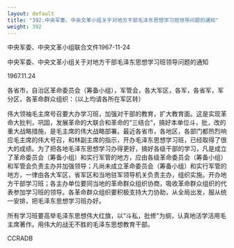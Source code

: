 ```yaml
---
layout: default
title: "392.中央军委、中央文革小组关于对地方干部毛泽东思想学习班领导问题的通知"
weight: 392
---
```


中央军委、中央文革小组联合文件1967-11-24

中央军委、中央文革小组关于对地方干部毛泽东思想学习班领导问题的通知

1967.11.24

各省市，自治区革命委员会（筹备小组），军管会，各大军区，各军，各省军，军分区，各革命群众组织：（以上均请各所在军区转）

伟大领袖毛主席号召要大办学习班，加强对干部的教育，扩大教育面。这是实现革命大批判，巩固，发展革命的大联合和革命的“三结合”，搞好本单位斗，批，改的重大战略措施，是毛主席的伟大战略部署。最近各省市，各地区，各部门都热烈响应毛主席的伟大号召，和林副主席的指示，开办毛泽东思想学习班，已经取得了很大的成绩。为了把各地毛泽东思想学习办得更好，搞好各级干部的学习，凡是成立了革命委员会（筹备小组）和实行军管的地方，应由各级革命委员会（筹备小组）和军管会负责主办并加强领导；凡尚未成立革命委员会（筹备小组）和实行军管的地方，一律由各大军区，省军区和当地驻军领导机关负责主办，组织实施。开办地方干部学习班；各主办单位要同当地的革命群众组织协商，吸收革命群众组织的代表参加学习班的领导。各革命群众组织要积极支持大力协助，从全局出发，服从统一安排，把毛泽东思想学习班办好。

所有学习班要高举毛泽东思想伟大红旗，以“斗私，批修"为纲，认真地活学活用毛主席著作。用伟大的战无不胜的毛泽东思想教育干部。

CCRADB

